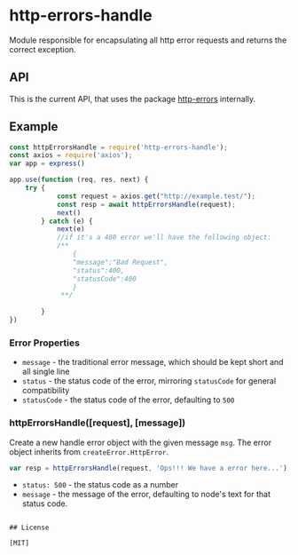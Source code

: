 # http-errors-handle

Module responsible for encapsulating all http error requests and returns the correct exception.

## API

This is the current API, that uses the package [http-errors](https://www.npmjs.com/package/http-errors) internally.

## Example

```js
const httpErrorsHandle = require('http-errors-handle');
const axios = require('axios');
var app = express()

app.use(function (req, res, next) {
    try {
            const request = axios.get("http://example.test/");
            const resp = await httpErrorsHandle(request);
            next()
        } catch (e) {
            next(e)
            //if it's a 400 error we'll have the following object:
            /**
                {
                "message":"Bad Request",                
                "status":400,
                "statusCode":400
                } 
             **/
            
        }  
})
```

### Error Properties

- `message` - the traditional error message, which should be kept short and all
  single line
- `status` - the status code of the error, mirroring `statusCode` for general
  compatibility
- `statusCode` - the status code of the error, defaulting to `500`

### httpErrorsHandle([request], [message])

Create a new handle error object with the given message `msg`.
The error object inherits from `createError.HttpError`.

<!-- eslint-disable no-undef, no-unused-vars -->

```js
var resp = httpErrorsHandle(request, 'Ops!!! We have a error here...');
```

- `status: 500` - the status code as a number
- `message` - the message of the error, defaulting to node's text for that status code.
```

## License

[MIT]
